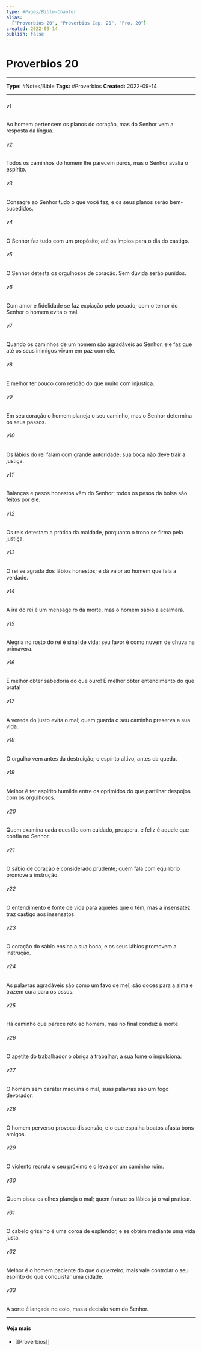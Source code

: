 ```yaml
---
type: #Pages/Bible-Chapter
alias:
  ["Proverbios 20", "Proverbios Cap. 20", "Pro. 20"]
created: 2022-09-14
publish: false
---
```


# Proverbios 20

---

**Type:** #Notes/Bible
**Tags:** #Proverbios
**Created:** 2022-09-14

---

###### v1
Ao homem pertencem os planos do coração, mas do Senhor vem a resposta da língua.
###### v2
Todos os caminhos do homem lhe parecem puros, mas o Senhor avalia o espírito.
###### v3
Consagre ao Senhor tudo o que você faz, e os seus planos serão bem-sucedidos.
###### v4
O Senhor faz tudo com um propósito; até os ímpios para o dia do castigo.
###### v5
O Senhor detesta os orgulhosos de coração. Sem dúvida serão punidos.
###### v6
Com amor e fidelidade se faz expiação pelo pecado; com o temor do Senhor o homem evita o mal.
###### v7
Quando os caminhos de um homem são agradáveis ao Senhor, ele faz que até os seus inimigos vivam em paz com ele.
###### v8
É melhor ter pouco com retidão do que muito com injustiça.
###### v9
Em seu coração o homem planeja o seu caminho, mas o Senhor determina os seus passos.
###### v10
Os lábios do rei falam com grande autoridade; sua boca não deve trair a justiça.
###### v11
Balanças e pesos honestos vêm do Senhor; todos os pesos da bolsa são feitos por ele.
###### v12
Os reis detestam a prática da maldade, porquanto o trono se firma pela justiça.
###### v13
O rei se agrada dos lábios honestos; e dá valor ao homem que fala a verdade.
###### v14
A ira do rei é um mensageiro da morte, mas o homem sábio a acalmará.
###### v15
Alegria no rosto do rei é sinal de vida; seu favor é como nuvem de chuva na primavera.
###### v16
É melhor obter sabedoria do que ouro! É melhor obter entendimento do que prata!
###### v17
A vereda do justo evita o mal; quem guarda o seu caminho preserva a sua vida.
###### v18
O orgulho vem antes da destruição; o espírito altivo, antes da queda.
###### v19
Melhor é ter espírito humilde entre os oprimidos do que partilhar despojos com os orgulhosos.
###### v20
Quem examina cada questão com cuidado, prospera, e feliz é aquele que confia no Senhor.
###### v21
O sábio de coração é considerado prudente; quem fala com equilíbrio promove a instrução.
###### v22
O entendimento é fonte de vida para aqueles que o têm, mas a insensatez traz castigo aos insensatos.
###### v23
O coração do sábio ensina a sua boca, e os seus lábios promovem a instrução.
###### v24
As palavras agradáveis são como um favo de mel, são doces para a alma e trazem cura para os ossos.
###### v25
Há caminho que parece reto ao homem, mas no final conduz à morte.
###### v26
O apetite do trabalhador o obriga a trabalhar; a sua fome o impulsiona.
###### v27
O homem sem caráter maquina o mal, suas palavras são um fogo devorador.
###### v28
O homem perverso provoca dissensão, e o que espalha boatos afasta bons amigos.
###### v29
O violento recruta o seu próximo e o leva por um caminho ruim.
###### v30
Quem pisca os olhos planeja o mal; quem franze os lábios já o vai praticar.
###### v31
O cabelo grisalho é uma coroa de esplendor, e se obtém mediante uma vida justa.
###### v32
Melhor é o homem paciente do que o guerreiro, mais vale controlar o seu espírito do que conquistar uma cidade.
###### v33
A sorte é lançada no colo, mas a decisão vem do Senhor.


---

#### Veja mais

- [[Proverbios]]
